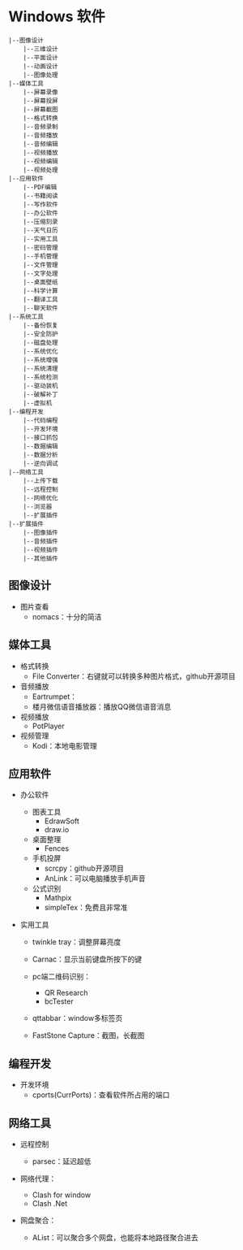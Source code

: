 # Windows 软件

```
|--图像设计
    |--三维设计
    |--平面设计
    |--动画设计
    |--图像处理
|--媒体工具
    |--屏幕录像
    |--屏幕投屏
    |--屏幕截图
    |--格式转换
    |--音频录制
    |--音频播放
    |--音频编辑
    |--视频播放
    |--视频编辑
    |--视频处理
|--应用软件
    |--PDF编辑
    |--书籍阅读
    |--写作软件
    |--办公软件
    |--压缩刻录
    |--天气日历
    |--实用工具
    |--密码管理
    |--手机管理
    |--文件管理
    |--文字处理
    |--桌面壁纸
    |--科学计算
    |--翻译工具
    |--聊天软件
|--系统工具
    |--备份恢复
    |--安全防护
    |--磁盘处理
    |--系统优化
    |--系统增强
    |--系统清理
    |--系统检测
    |--驱动装机
    |--破解补丁
    |--虚拟机
|--编程开发
    |--代码编程
    |--开发环境
    |--接口抓包
    |--数据编辑
    |--数据分析
    |--逆向调试
|--网络工具
    |--上传下载
    |--远程控制
    |--网络优化
    |--浏览器
    |--扩展插件
|--扩展插件
    |--图像插件
    |--音频插件
    |--视频插件
    |--其他插件
```

## 图像设计

+ 图片查看
  + nomacs：十分的简洁

## 媒体工具

+ 格式转换
  + File Converter：右键就可以转换多种图片格式，github开源项目
+ 音频播放
  + Eartrumpet：
  + 楼月微信语音播放器：播放QQ微信语音消息
+ 视频播放
  + PotPlayer
+ 视频管理
  + Kodi：本地电影管理

## 应用软件

+ 办公软件
  + 图表工具
    + EdrawSoft
    + draw.io
  + 桌面整理
    + Fences
  + 手机投屏
    + scrcpy：github开源项目
    + AnLink：可以电脑播放手机声音
  + 公式识别
    + Mathpix
    + simpleTex：免费且非常准

+ 实用工具

  + twinkle tray：调整屏幕亮度

  + Carnac：显示当前键盘所按下的键

  + pc端二维码识别：
    + QR Research
    + bcTester
  + qttabbar：window多标签页
  + FastStone Capture：截图，长截图

## 编程开发

+ 开发环境
  + cports(CurrPorts)：查看软件所占用的端口

## 网络工具

+ 远程控制
  + parsec：延迟超低

+ 网络代理：
  + Clash for window
  + Clash .Net
+ 网盘聚合：
  + AList：可以聚合多个网盘，也能将本地路径聚合进去
